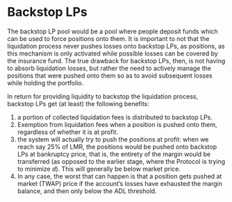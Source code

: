 # Backstop LPs

The backstop LP pool would be a pool where people deposit funds which can be used to force positions onto them. It is important to not that the liquidation process never pushes losses onto backstop LPs, as positions, as this mechanism is only activated while possible losses can be covered by the insurance fund. The true drawback for backstop LPs, then, is not having to absorb liquidation losses, but rather the need to actively manage the positions that were pushed onto them so as to avoid subsequent losses while holding the portfolio.

In return for providing liquidity to backstop the liquidation process, backstop LPs get (at least) the following benefits:

1. a portion of collected liquidation fees is distributed to backstop LPs.
2. Exemption from liquidation fees when a position is pushed onto them, regardless of whether it is at profit.
3. the system will actually try to push the positions at profit: when we reach say 25% of LMR, the positions would be pushed onto backstop LPs at bankruptcy price, that is, the entirety of the margin would be transferred (as opposed to the earlier stage, where the Protocol is trying to minimize $d$). This will generally be below market price.
4. In any case, the worst that can happen is that a position gets pushed at market (TWAP) price if the account’s losses have exhausted the margin balance, and then only below the ADL threshold.
